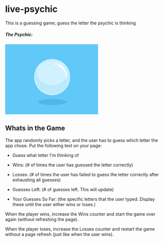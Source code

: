 # live-psychic
This is a guessing game; guess the letter the psychic is thinking

##### The Psychic:

<img width="300" alt="crystalBall" src="https://github.com/rspica/live-psychic/blob/master/images/giphy.gif">

## Whats in the Game
The app randomly picks a letter, and the user has to guess which letter the app chose. Put the following text on your page:

  * Guess what letter I'm thinking of

  * Wins: (# of times the user has guessed the letter correctly)

  * Losses: (# of times the user has failed to guess the letter correctly after exhausting all guesses)

  * Guesses Left: (# of guesses left. This will update)

  * Your Guesses So Far: (the specific letters that the user typed. Display these until the user either wins or loses.)

When the player wins, increase the Wins counter and start the game over again (without refreshing the page).

When the player loses, increase the Losses counter and restart the game without a page refresh (just like when the user wins).


